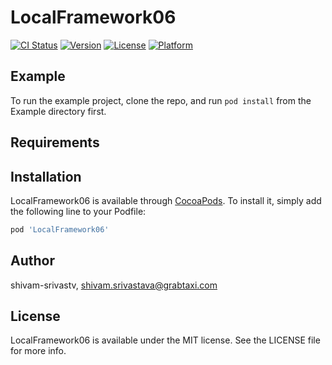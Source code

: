 # LocalFramework06

[![CI Status](https://img.shields.io/travis/shivam-srivastv/LocalFramework06.svg?style=flat)](https://travis-ci.org/shivam-srivastv/LocalFramework06)
[![Version](https://img.shields.io/cocoapods/v/LocalFramework06.svg?style=flat)](https://cocoapods.org/pods/LocalFramework06)
[![License](https://img.shields.io/cocoapods/l/LocalFramework06.svg?style=flat)](https://cocoapods.org/pods/LocalFramework06)
[![Platform](https://img.shields.io/cocoapods/p/LocalFramework06.svg?style=flat)](https://cocoapods.org/pods/LocalFramework06)

## Example

To run the example project, clone the repo, and run `pod install` from the Example directory first.

## Requirements

## Installation

LocalFramework06 is available through [CocoaPods](https://cocoapods.org). To install
it, simply add the following line to your Podfile:

```ruby
pod 'LocalFramework06'
```

## Author

shivam-srivastv, shivam.srivastava@grabtaxi.com

## License

LocalFramework06 is available under the MIT license. See the LICENSE file for more info.
